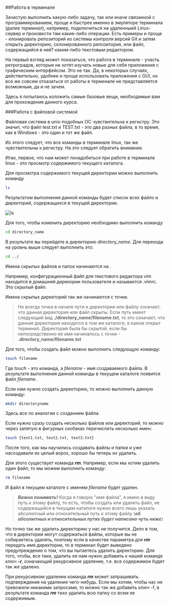 ##Работа в терминале

Зачастую выполнить какую-либо задачу, так или иначе связанной с программированием, проще и быстрее именно в эмуляторе терминала (далее *терминал*), например, подключиться на удаленныей Linux-сервер и произвести там какие-либо операции. Есть примеры и проще - клонировать репозиторий из системы контроля версий Git и затем открыть директорию, склонированного репозитория, или файл, содержащийся в ней? каким-либо текстовым редактором.

На первый взгляд может показаться, что работа в терминале - участь ретроградов, которые не хотят изучать новые для себя приложения с графическим интерфейсом. Это не так. Да, в некоторых случаях, действительно, удобнее и проще использовать приложения с GUI, но все же совсем отказаться от работы в терминале не представляется возможным, да и не зачем.

Здесь я попытаюсь изложить самые базовые вещи, необходимые вам для прохождения данного курса. 

###Работа с файловой системой

Файловая система в unix-подобных ОС чувствительна к регистру. Это значит, что файл test.txt и TEST.txt - это два разных файла, в то время, как в Windows - это один и тот же файл.

Из этого следует, что все команды в терминале linux, так же чувствительны к регистру. На это следует обратить внимание.

Итак, первое, что нам может понадобиться при работе в терминале linux - это просмотр содержимого текущего каталога.

Для просмотра содержимого текущей директории можно выполнить команду


```bash
ls
```

Результатом выполнения данной команды будет список всех файло и директорий, содержащихся в текущей директории.

![ls](http://cdn.joxi.ru/uploads/prod/2014/09/20/797/1bc/ca292df94f81bca17a295484bfe82ade9ad96940.jpg)

Для того, чтобы изменить директорию необходимо выполнить команду

```bash
cd directory_name
```

В результате вы перейдете в директорию *directory_name*. Для перехода на уровнь выше следует выполнить это:

```bash
cd ../
```

Имена скрытых файлов и папок начинаются на .

Например, конфигурационный файл для текстового редактора vim находится в домашней дирекории пользователя и называется .vimrc. Это скрытый файл.

Имена скрытых директорий так же начинаются с точки.

> Не всегда точка в начале пути к директории или файлу означает, что данная директория или файл скрыты. Если путь имеет следующий вид **./directory_name/filename.txt**, то это означает, что данная директория находится в том же каталоге, в каком открыт терминал. Директория была бы скрытой, если бы непосредственно ее имя начиналось с точки - **.directory_name/filename.txt**

Для того, чтобы создать файл можно выполнить следующую команду:

```bash
touch filename
```

Где *touch* - это команда, а *filename* - имя создаваемого файла. В результате выполнения данной команды в текущем каталоге появится файл *filename*.

Если нам нужно создать директорию, то можно выполнить данную команду:

```bash
mkdir directoryname
```

Здесь все по аналогии с созданием файла.

Если нужно сразу создать несколько файлов или директорий, то можно через запятую в фигурных скобаках перечислить несколько имен:

```bash
touch {test1.txt, test2.txt, text3.txt}
```

После того, как мы научились создавать файлы и папки и уже насоздавали их целый ворох, хорошо бы теперь их удалить.

Для этого существует команда ***rm***. Например, если мы хотим удалить один файл, то мы можем выполнить команду:

```bash
rm filename
```

И файл в текущем каталоге с именем *filename*  будет удален. 

> ***Важно понимать!*** Когда я говорю "имя файла", я имею в виду путь к этому файлу, то есть, чтобы создать или удалить файл, не содержащийся в текущем каталоге нужно всего лишь указать абсолютный или относительный путь к этому файлу (***об абсолютных и относительных путях будет написано чуть ниже***)

Но точно так же удалить директорию у нас не получится. Дело в том, что в директории могут содержаться файлы, которые вы не собираетесь удалять, поэтому если в качестве параметра для ***rm*** передать имя директории, то в терминал будет выведено предупреждение о том, что вы пытаетесь удалить директорию. Для того, чтобы, все таки, удалить ее нам нужно добавить к нашей команде ключ ***-r***, означающий рекурсивное удаление, т.е. все содержимое будет так же удалено.

При рекурсивном удалении команда ***rm*** может запрашивать подтверждение на удаление чего-нибудь. Если мы хотим, чтобы нас не тревожили никакими запросами, то можно так же добавить ключ -f, в результате команда ***rm*** тихо удалить всю папку со всем ее содержимым.


 
